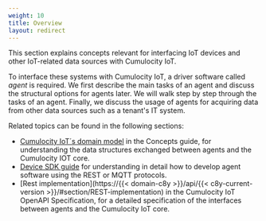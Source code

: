 ```yaml
---
weight: 10
title: Overview
layout: redirect
---
```



This section explains concepts relevant for interfacing IoT devices and other IoT-related data sources with Cumulocity IoT.

To interface these systems with Cumulocity IoT, a driver software called *agent* is required. We first describe the main tasks of an agent and discuss the structural options for agents later. We will walk step by step through the tasks of an agent. Finally, we discuss the usage of agents for acquiring data from other data sources such as a tenant's IT system.

Related topics can be found in the following sections:

-   [Cumulocity IoT´s domain model](/concepts/domain-model) in the Concepts guide, for understanding the data structures exchanged between agents and the Cumulocity IOT core.
-   [Device SDK guide](/device-sdk) for understanding in detail how to develop agent software using the REST or MQTT protocols.
-   [Rest implementation](https://{{< domain-c8y >}}/api/{{< c8y-current-version >}}/#section/REST-implementation) in the Cumulocity IoT OpenAPI Specification, for a detailed specification of the interfaces between agents and the Cumulocity IoT core.
